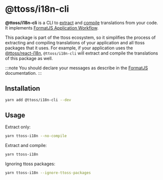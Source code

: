 # @ttoss/i18n-cli

**@ttoss/i18n-cli** is a CLI to [extract](https://formatjs.io/docs/getting-started/message-extraction) and [compile](https://formatjs.io/docs/getting-started/message-distribution) translations from your code. It implements [FormatJS Application Workflow](https://formatjs.io/docs/getting-started/application-workflow).

This package is part of the ttoss ecosystem, so it simplifies the process of extracting and compiling translations of your application and all ttoss packages that it uses. For example, if your application uses the [@ttoss/react-i18n](./react-i18n/), `@ttoss/i18n-cli` will extract and compile the translations of this package as well.

:::note
You should declare your messages as describe in the [FormatJS](https://formatjs.io/docs/getting-started/message-declaration) documentation.
:::

## Installation

```sh
yarn add @ttoss/i18n-cli --dev
```

## Usage

Extract only:

```sh
yarn ttoss-i18n --no-compile
```

Extract and compile:

```sh
yarn ttoss-i18n
```

Ignoring ttoss packages:

```sh
yarn ttoss-i18n --ignore-ttoss-packages
```
